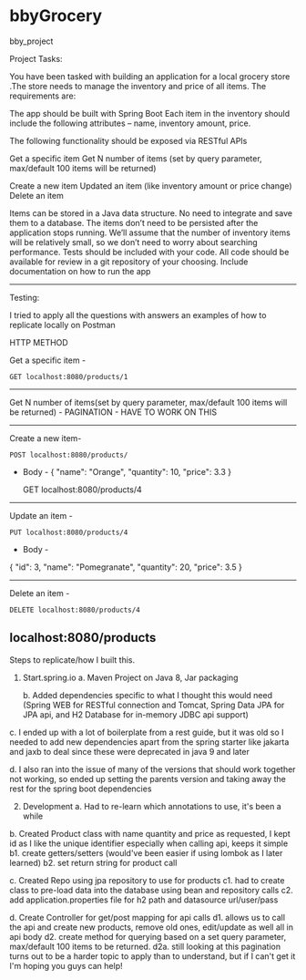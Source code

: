 # bbyGrocery
bby_project

Project Tasks:

You have been tasked with building an application for a local grocery store .The store needs to manage the inventory and price of all items. The requirements are:

The app should be built with Spring Boot
Each item in the inventory should include the following attributes – name, inventory amount, price.

The following functionality should be exposed via RESTful APIs

Get a specific item
Get N number of items (set by query parameter, max/default 100 items will be returned)

Create a new item
Updated an item (like inventory amount or price change) 
Delete an item

Items can be stored in a Java data structure. No need to integrate and save them to a database. The items don’t need to be persisted after the application stops running. 
We’ll assume that the number of inventory items will be relatively small, so we don’t need to worry about searching performance.
Tests should be included with your code.
All code should be available for review in a git repository of your choosing. Include documentation on how to run the app


 -------------------------------- -------------------------------- -------------------------------- -------------------------------- -------------------------------- -------------------------------- 
 
 
Testing:

I tried to apply all the questions with answers an examples of how to replicate locally on Postman 

HTTP METHOD


Get a specific item - 

	GET localhost:8080/products/1

------------------------------------------------------------------------------------------------------------------------------------------------------------------------------------------------

Get N number of items(set by query parameter, max/default 100 items will be returned) - PAGINATION - HAVE TO WORK ON THIS

------------------------------------------------------------------------------------------------------------------------------------------------------------------------------------------------

Create a new item- 

	POST localhost:8080/products/  

* Body -
{
    "name": "Orange",
    "quantity": 10,
    "price": 3.3
}

	GET localhost:8080/products/4

------------------------------------------------------------------------------------------------------------------------------------------------------------------------------------------------

Update an item - 

	PUT localhost:8080/products/4 
	
* Body -

{
    "id": 3,
    "name": "Pomegranate",
    "quantity": 20,
    "price": 3.5
}

------------------------------------------------------------------------------------------------------------------------------------------------------------------------------------------------

Delete an item - 

	DELETE localhost:8080/products/4

localhost:8080/products
------------------------------------------------------------------------------------------------------------------------------------------------------------------------------------------------



Steps to replicate/how I built this.

1. Start.spring.io
	a. Maven Project on Java 8, Jar packaging
	
	b. Added dependencies specific to what I thought this would need (Spring WEB for RESTful connection and Tomcat, Spring Data JPA for JPA api, and H2 Database for in-memory JDBC api support)
	
  c. I ended up with a lot of boilerplate from a rest guide, but it was old so I needed to add new dependencies apart from the spring starter like jakarta and jaxb to deal since these were deprecated in java 9 and later
  
  d. I also ran into the issue of many of the versions that should work together not working, so ended up setting the parents version and taking away the rest for the spring boot dependencies
  
2. Development 
  a. Had to re-learn which annotations to use, it's been a while
  
  b. Created Product class with name quantity and price as requested, I kept id as I like the unique identifier especially when calling api, keeps it simple
    b1. create getters/setters (would've been easier if using lombok as I later learned) 
    b2. set return string for product call
    
  c. Created Repo using jpa repository to use for products 
     c1. had to create class to pre-load data into the database using bean and repository calls
     c2. add application.properties file for h2 path and datasource url/user/pass
     
  d. Create Controller for get/post mapping for api calls
     d1. allows us to call the api and create new products, remove old ones, edit/update as well all in api body
     d2. create method for querying based on a set query parameter, max/default 100 items to be returned.
        d2a. still looking at this pagination turns out to be a harder topic to apply than to understand, but if I can't get it I'm hoping you guys can help!
